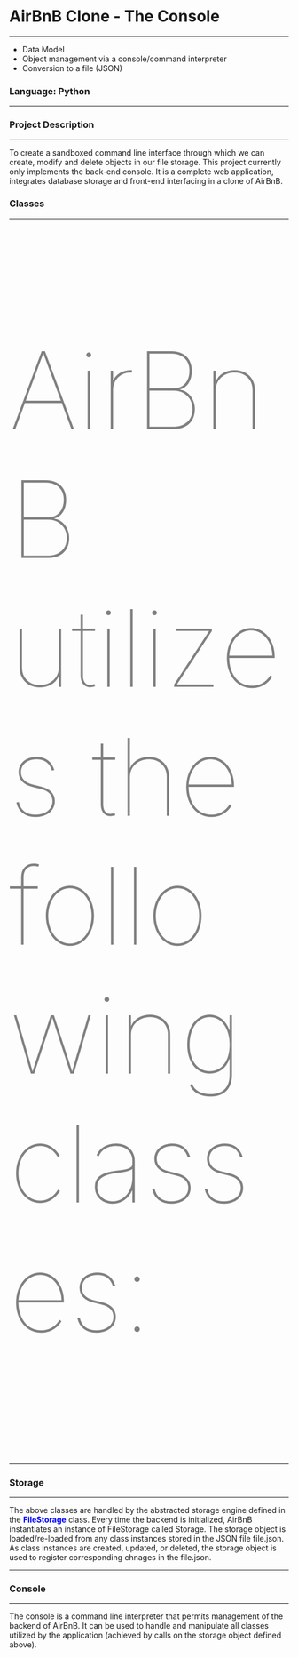 <h1>AirBnB Clone - The Console</h1>
    <hr style="size: 1;">
    <ul>
        <li>Data Model</li>
        <li>Object management via a console/command interpreter</li>
        <li>Conversion to a file (JSON)</li>
    </ul>
    <h3>Language: Python</h3>
    <hr style="size: 1;">
    <h3>Project Description </h3>
    <hr style="size: 1;">
    <p>To create a sandboxed command line interface through which we can create,
        modify and delete objects in our file storage. This project currently only
        implements the back-end console. It is a complete web application, integrates
        database storage and front-end interfacing in a clone of AirBnB.</p>
    <h3>Classes</h3>
    <hr style="size: 1;">
    <p style="color: grey; font-weight: lighter; font-size: 12rem;">AirBnB utilizes the following classes:</p>
    <hr style="size: 1;">
    <h3>Storage</h3>
    <hr style="size: 1;">
    <p>The above classes are handled by the abstracted storage engine defined in the <strong style="color: blue; font-weight: Bold;">FileStorage</strong>  class.
        Every time the backend is initialized, AirBnB instantiates an instance of FileStorage called Storage. 
        The storage object is loaded/re-loaded from any class instances stored in the JSON file file.json. 
        As class instances are created, updated, or deleted, the storage object is used to register 
        corresponding chnages in the file.json.</p>
    <hr style="size: 1;">
    <h3>Console</h3>
    <hr style="size: 1;">
    <p>The console is a command line interpreter that permits management
        of the backend of AirBnB. It can be used to handle and manipulate
        all classes utilized by the application (achieved by calls on the
        storage object defined above).</p>
